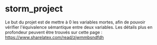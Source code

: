 # storm_project

Le but du projet est de mettre à 0 les variables mortes, afin de pouvoir vérifier l'équivalence sémantique entre deux variables.
Les détails plus en profondeur peuvent être trouvés sur cette page : https://www.sharelatex.com/read/zjwmmbsndfdh
